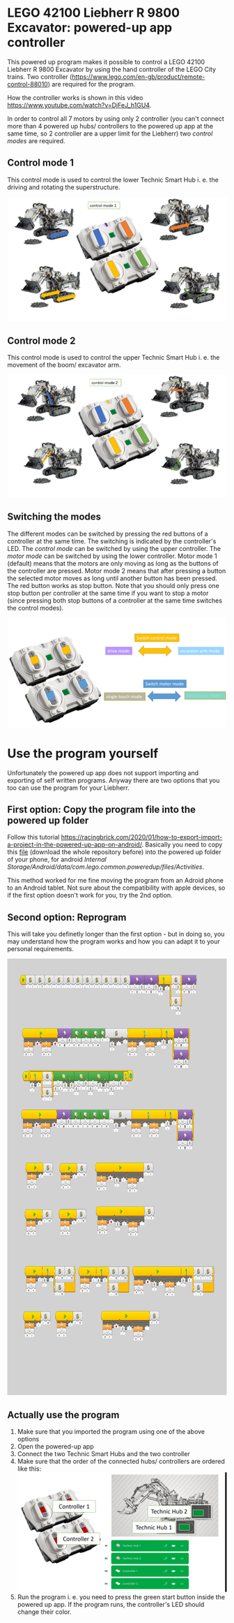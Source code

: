 # LEGO 42100 Liebherr R 9800 Excavator: powered-up app controller

This powered up program makes it possible to control a LEGO 42100 Liebherr R 9800 Excavator by using the hand controller of the LEGO City trains. Two controller (https://www.lego.com/en-gb/product/remote-control-88010) are required for the program.

How the controller works is shown in this video https://www.youtube.com/watch?v=DjFeJ_h1GU4. 

In order to control all 7 motors by using only 2 controller (you can't connect more than 4 powered up hubs/ controllers to the powered up app at the same time, so 2 controller are a upper limit for the Liebherr) two *control modes* are required. 

## Control mode 1
This control mode is used to control the lower Technic Smart Hub i. e. the driving and rotating the superstructure.

![control mode 1](control_mode_1.png)

## Control mode 2
This control mode is used to control the upper Technic Smart Hub i. e. the movement of the boom/ excavator arm.

![control mode 2](control_mode_2.png)

## Switching the modes
The different modes can be switched by pressing the red buttons of a controller at the same time. The switching is indicated by the controller's LED. The *control mode* can be switched by using the upper controller. The *motor mode* can be switched by using the lower controller. Motor mode 1 (default) means that the motors are only moving as long as the buttons of the controller are pressed. Motor mode 2 means that after pressing a button the selected motor moves as long until another button has been pressed. The red button works as stop button. Note that you should only press one stop button per controller at the same time if you want to stop a motor (since pressing both stop buttons of a controller at the same time switches the control modes).

![switch control mode](switch_control_mode.png)

# Use the program yourself

Unfortunately the powered up app does not support importing and exporting of self written programs. Anyway there are two options that you too can use the program for your Liebherr.

## First option: Copy the program file into the powered up folder

Follow this tutorial https://racingbrick.com/2020/01/how-to-export-import-a-project-in-the-powered-up-app-on-android/. Basically you need to copy this [file](4a2a2596-47d9-4242-ba9e-173a8d622262) (download the whole repository before) into the powered up folder of your phone, for android *Internal Storage/Android/data/com.lego.common.poweredup/files/Activities*.

This method worked for me fine moving the program from an Adroid phone to an Android tablet. Not sure about the compatibility with apple devices, so if the first option doesn't work for you, try the 2nd option.

## Second option: Reprogram

This will take you definetly longer than the first option - but in doing so, you may understand how the program works and how you can adapt it to your personal requirements. 

<img src="Liebherr_powered_up_program_raw.png" width="1000" height="1000">

## Actually use the program

1. Make sure that you imported the program using one of the above options
2. Open the powered-up app
3. Connect the two Technic Smart Hubs and the two controller
4. Make sure that the order of the connected hubs/ controllers are ordered like this:
    ![connections](connections.png)
5. Run the program i. e. you need to press the green start button inside the powered up app. If the program runs, the controller's LED should change their color. 
